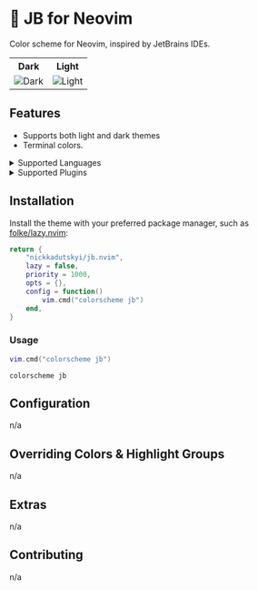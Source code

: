 # 🎨 JB for Neovim

<p>Color scheme for Neovim, inspired by JetBrains IDEs.</p>

<table width="100%">
  <tr>
    <th>Dark</th>
    <th>Light</th>
  </tr>
  <tr>
    <td>
      <img src="" alt="Dark" />
    </td>
    <td>
      <img src="" alt="Light" />
    </td>
  </tr>
</table>

## Features

- Supports both light and dark themes
- Terminal colors.


<details>
<summary>Supported Languages</summary>

| Language   | Syntax | Treesitter                    | Semantic     |
|------------|--------|-------------------------------|--------------|
| C/C++      | ⚠️     | ✅ (c,cpp)                    | n/a          |
| CSS        | ⚠️     | ✅ (css)                      | n/a          |
| JavaScript | ⚠️     | ✅ (javascript)               | ✅ (ts_ls)   |
| JSON       | ✅     | ✅ (json)                     | n/a          |
| Lua        | ⚠️     | ✅ (lua,luadoc)               | ✅ (lua_ls)  |
| Markdown   | ⚠️     | ✅ (markdown,markdown_inline) | n/a          |
| Nix        | ⚠️     | ✅ (nix)                      | ✅ (nil_lsp) |
| PHP        | ⚠️     | ✅ (php,phpdoc)               | n/a          |
| Sass/SCSS  | ⚠️     | ✅ (scss)                     | n/a          |
| TypeScript | ⚠️     | ✅ (typescript)               | ✅ (ts_ls)   |

</details>


<details>
<summary>Supported Plugins</summary>

| Plugin                                                                          | Source |
|---------------------------------------------------------------------------------|--------|
| [copilot.vim](https://github.com/github/copilot.vim)                            | n/a    |
| [fzf-lua](https://github.com/ibhagwan/fzf-lua)                                  | n/a    |
| [gitsigns.nvim](https://github.com/lewis6991/gitsigns.nvim)                     | n/a    |
| [indent-blankline.nvim](https://github.com/lukas-reineke/indent-blankline.nvim) | n/a    |
| [neogit](https://github.com/NeogitOrg/neogit)                                   | n/a    |
| [nvim-notify](https://github.com/rcarriga/nvim-notify)                          | n/a    |
| [nvim-scrollbar](https://github.com/petertriho/nvim-scrollbar)                  | n/a    |
| [supermaven-nvim](https://github.com/supermaven-inc/supermaven-nvim)            | n/a    |

</details>

## Installation

Install the theme with your preferred package manager, such as
[folke/lazy.nvim](https://github.com/folke/lazy.nvim):

```lua
return {
    "nickkadutskyi/jb.nvim",
    lazy = false,
    priority = 1000,
    opts = {},
    config = function()
        vim.cmd("colorscheme jb")
    end,
}
```

### Usage

```lua
vim.cmd("colorscheme jb")
```

```vim
colorscheme jb
```

## Configuration

n/a

## Overriding Colors & Highlight Groups

n/a

## Extras

n/a

## Contributing

n/a
